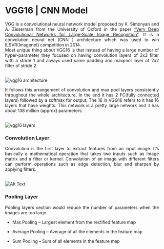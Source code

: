 # VGG16 | CNN Model

<div align="justify">VGG is a convolutional neural network model proposed by K. Simonyan and A. Zisserman from the University of Oxford in the paper <a href="https://arxiv.org/abs/1409.1556" target="_top">“Very Deep Convolutional Networks for Large-Scale Image Recognition”</a>. It is a convolution neural net (CNN ) architecture which was used to win ILSVR(Imagenet) competition in 2014.</div>

<div align="justify">Most unique thing about VGG16 is that instead of having a large number of hyper-parameter they focused on having convolution layers of 3x3 filter with a stride 1 and always used same padding and maxpool layer of 2x2 filter of stride 2.</div> <br>

![vgg16 architecture](https://user-images.githubusercontent.com/35737777/69682136-5bdd4780-10a8-11ea-9079-50283f5451df.png) <br>

<div align="justify">It follows this arrangement of convolution and max pool layers consistently throughout the whole architecture. In the end it has 2 FC(fully connected layers) followed by a softmax for output. The 16 in VGG16 refers to it has 16 layers that have weights. This network is a pretty large network and it has about 138 million (approx) parameters.</div> <br>

![vgg16 layers](https://miro.medium.com/max/1400/1*UCGA58A2Ssjf74Z0Oh0_eQ.png)

### Convolution Layer
<div align="justify">Convolution is the first layer to extract features from an input image. It’s basically a mathematical operation that takes two inputs such as Image matrix and a filter or kernel. Convolution of an image with different filters can perform operations such as edge detection, blur and sharpen by applying filters.</div> <br>

![Alt Text](https://media.giphy.com/media/i4NjAwytgIRDW/giphy.gif)

### Pooling Layer
<div align="justify">Pooling layers section would reduce the number of parameters when the images are too large. 

* Max Pooling – Largest element from the rectified feature map

* Average Pooling – Average of all the elements in the feature map

* Sum Pooling – Sum of all elements in the feature map 

</div> <br>

